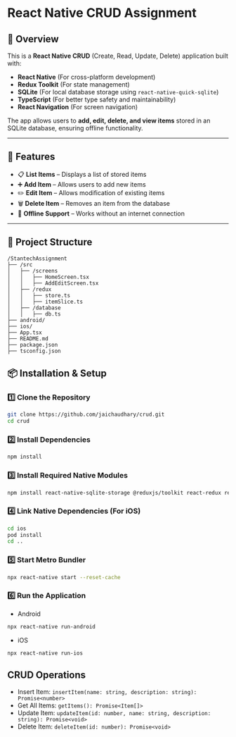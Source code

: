 # React Native CRUD Assignment

## 📌 Overview
This is a **React Native CRUD** (Create, Read, Update, Delete) application built with:
- **React Native** (For cross-platform development)
- **Redux Toolkit** (For state management)
- **SQLite** (For local database storage using `react-native-quick-sqlite`)
- **TypeScript** (For better type safety and maintainability)
- **React Navigation** (For screen navigation)

The app allows users to **add, edit, delete, and view items** stored in an SQLite database, ensuring offline functionality.

---

## 🚀 Features
- 📋 **List Items** – Displays a list of stored items
- ➕ **Add Item** – Allows users to add new items
- ✏️ **Edit Item** – Allows modification of existing items
- 🗑 **Delete Item** – Removes an item from the database
- 🔄 **Offline Support** – Works without an internet connection

---

## 📂 Project Structure
```plaintext
/StantechAssignment
├── /src
│   ├── /screens
│   │   ├── HomeScreen.tsx
│   │   ├── AddEditScreen.tsx
│   ├── /redux
│   │   ├── store.ts
│   │   ├── itemSlice.ts
│   ├── /database
│   │   ├── db.ts
├── android/
├── ios/
├── App.tsx
├── README.md
├── package.json
├── tsconfig.json
```

## 📦 Installation & Setup

### **1️⃣ Clone the Repository**
```sh
git clone https://github.com/jaichaudhary/crud.git
cd crud
```

### **2️⃣ Install Dependencies**
```sh
npm install

```

### **3️⃣ Install Required Native Modules**
```sh
npm install react-native-sqlite-storage @reduxjs/toolkit react-redux react-navigation react-navigation-stack
```

### **4️⃣ Link Native Dependencies (For iOS)**
```sh
cd ios
pod install
cd ..
```

### **5️⃣ Start Metro Bundler**
```sh
npx react-native start --reset-cache
```

### **6️⃣ Run the Application**
- Android
```sh
npx react-native run-android
```
- iOS
```sh
npx react-native run-ios
```

## CRUD Operations
- Insert Item: `insertItem(name: string, description: string): Promise<number>`
- Get All Items: `getItems(): Promise<Item[]>`
- Update Item: `updateItem(id: number, name: string, description: string): Promise<void>`
- Delete Item: `deleteItem(id: number): Promise<void>`

